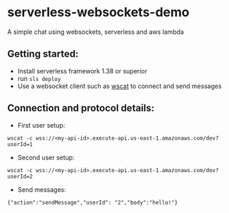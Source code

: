 # serverless-websockets-demo
A simple chat using websockets, serverless and aws lambda

## Getting started:
- Install serverless framework 1.38 or superior
- run ```sls deploy```
- Use a websocket client such as [wscat](https://www.npmjs.com/package/wscat) to connect and send messages

## Connection and protocol details:
  - First user setup:
  
  ```wscat -c wss://<my-api-id>.execute-api.us-east-1.amazonaws.com/dev?userId=1```
  - Second user setup:
  
  ```wscat -c wss://<my-api-id>.execute-api.us-east-1.amazonaws.com/dev?userId=2```
  
  - Send messages:
  
  ```{"action":"sendMessage","userId": "2","body":"hello!"}```
